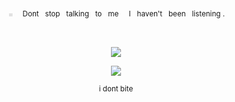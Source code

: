 
<p align="center" dir="auto"> 
 <sub> ‎ 𓏼  ‎ ‎ ‎ ‎   Dont ‎ ‎ stop ‎ ‎  talking ‎ ‎ to ‎ ‎ me ‎ ‎  ‎ ‎ I ‎ ‎ haven't ‎ ‎ been ‎ ‎ listening   .</sub>
</p> ‎ ‎ 
<p align="center" dir="auto"><a target="_blank" rel="noopener noreferrer nofollow" href=><img src="https://i.postimg.cc/br3jq6Ts/Gv-Wg1-SXs-AAj12q-removebg-preview.png" style="max-width: 100%;"></a>
</p>
<p align="center" dir="auto">
</p>
<p align="center" dir="auto">
<img src="https://spotify-github-profile.kittinanx.com/api/view?uid=3144t4e3cclfn2vqfpxbzp5hkqga&cover_image=true&theme=natemoo-re&show_offline=false&background_color=121212&interchange=false&bar_color=334833&bar_color_cover=false)](https://github.com/kittinan/spotify-github-profile)" style="max-width: 100%;"></a>
<p align="center" dir="auto"> 
<sub>i dont bite</sub> <br/>

</p>
